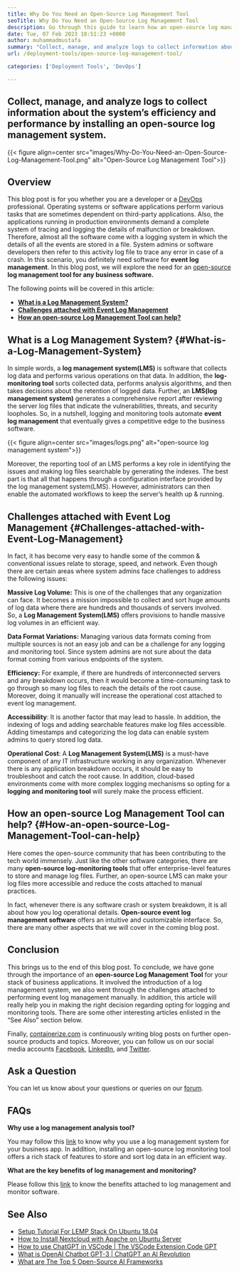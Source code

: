 ```yaml
---
title: Why Do You Need an Open-Source Log Management Tool
seoTitle: Why Do You Need an Open-Source Log Management Tool
description: Go through this guide to learn how an open-source log management tool can benefit you in log collection and management of your business software.
date: Tue, 07 Feb 2023 18:51:23 +0000
author: muhammadmustafa
summary: "Collect, manage, and analyze logs to collect information about the system's efficiency and performance by installing an open-source log management system."
url: /deployment-tools/open-source-log-management-tool/

categories: ['Deployment Tools', 'DevOps']

---
```

## Collect, manage, and analyze logs to collect information about the system’s efficiency and performance by installing an open-source log management system.

{{< figure align=center src="images/Why-Do-You-Need-an-Open-Source-Log-Management-Tool.png" alt="Open-Source Log Management Tool">}}  

## Overview

This blog post is for you whether you are a developer or a [DevOps][1] professional. Operating systems or software applications perform various tasks that are sometimes dependent on third-party applications. Also, the applications running in production environments demand a complete system of tracing and logging the details of malfunction or breakdown. Therefore, almost all the software come with a logging system in which the details of all the events are stored in a file. System admins or software developers then refer to this activity log file to trace any error in case of a crash. In this scenario, you definitely need software for **event log management**. In this blog post, we will explore the need for an [open-source][2] **log management tool for any business software.** 

The following points will be covered in this article:

  * [**What is a Log Management System?**][3]
  * [**Challenges attached with Event Log Management**][4]
  * **[How an open-source Log Management Tool can help?][5]**

## What is a Log Management System? {#What-is-a-Log-Management-System}

In simple words, a **log management system(LMS)** is software that collects log data and performs various operations on that data. In addition, the **log-monitoring tool** sorts collected data, performs analysis algorithms, and then takes decisions about the retention of logged data. Further, an **LMS(log management system)** generates a comprehensive report after reviewing the server log files that indicate the vulnerabilities, threats, and security loopholes. So, in a nutshell, logging and monitoring tools automate **event log management** that eventually gives a competitive edge to the business software. 

{{< figure align=center src="images/logs.png" alt="open-source log management system">}}  

Moreover, the reporting tool of an LMS performs a key role in identifying the issues and making log files searchable by generating the indexes. The best part is that all that happens through a configuration interface provided by the log management system(LMS). However, administrators can then enable the automated workflows to keep the server’s health up & running. 

## Challenges attached with Event Log Management {#Challenges-attached-with-Event-Log-Management}

In fact, it has become very easy to handle some of the common & conventional issues relate to storage, speed, and network. Even though there are certain areas where system admins face challenges to address the following issues:

**Massive Log Volume:** This is one of the challenges that any organization can face. It becomes a mission impossible to collect and sort huge amounts of log data where there are hundreds and thousands of servers involved. So, a **Log Management System(LMS)** offers provisions to handle massive log volumes in an efficient way.

**Data Format Variations:** Managing various data formats coming from multiple sources is not an easy job and can be a challenge for any logging and monitoring tool. Since system admins are not sure about the data format coming from various endpoints of the system. 

**Efficiency:** For example, if there are hundreds of interconnected servers and any breakdown occurs, then it would become a time-consuming task to go through so many log files to reach the details of the root cause. Moreover, doing it manually will increase the operational cost attached to event log management.

**Accessibility**: It is another factor that may lead to hassle. In addition, the indexing of logs and adding searchable features make log files accessible. Adding timestamps and categorizing the log data can enable system admins to query stored log data.

**Operational** **Cost**: A **Log Management System(LMS)** is a must-have component of any IT infrastructure working in any organization. Whenever there is any application breakdown occurs, it should be easy to troubleshoot and catch the root cause. In addition, cloud-based environments come with more complex logging mechanisms so opting for a **logging and monitoring tool** will surely make the process efficient. 

## How an open-source Log Management Tool can help? {#How-an-open-source-Log-Management-Tool-can-help}

Here comes the open-source community that has been contributing to the tech world immensely. Just like the other software categories, there are many **open-source log-monitoring tools** that offer enterprise-level features to store and manage log files. Further, an open-source LMS can make your log files more accessible and reduce the costs attached to manual practices.

In fact, whenever there is any software crash or system breakdown, it is all about how you log operational details. **Open-source event log management software** offers an intuitive and customizable interface. So, there are many other aspects that we will cover in the coming blog post.

## Conclusion

This brings us to the end of this blog post. To conclude, we have gone through the importance of an **open-source Log Management Tool** for your stack of business applications. It involved the introduction of a log management system, we also went through the challenges attached to performing event log management manually. In addition, this article will really help you in making the right decision regarding opting for logging and monitoring tools. There are some other interesting articles enlisted in the “See Also” section below.

Finally, [containerize.com][6] is continuously writing blog posts on further open-source products and topics. Moreover, you can follow us on our social media accounts [Facebook][7], [LinkedIn][8], and [Twitter][9].

## Ask a Question

You can let us know about your questions or queries on our [forum][10].

## FAQs

**Why use a log management analysis tool?**

You may follow this [link][3] to know why you use a log management system for your business app. In addition, installing an open-source log monitoring tool offers a rich stack of features to store and sort log data in an efficient way.

**What are the key benefits of log management and monitoring?**

Please follow this [link][5] to know the benefits attached to log management and monitor software.

## See Also

  * [Setup Tutorial For LEMP Stack On Ubuntu 18.04][11]
  * [How to Install Nextcloud with Apache on Ubuntu Server][12]
  * [How to use ChatGPT in VSCode | The VSCode Extension Code GPT][13]
  * [What is OpenAI Chatbot GPT-3 | ChatGPT an AI Revolution][14]
  * [What are The Top 5 Open-Source AI Frameworks][15]

 [1]: https://products.containerize.com/devops/
 [2]: https://products.containerize.com/
 [3]: #What-is-a-Log-Management-System
 [4]: #Challenges-attached-with-Event-Log-Management
 [5]: #How-an-open-source-Log-Management-Tool-can-help
 [6]: https://www.containerize.com/
 [7]: https://web.facebook.com/containerize
 [8]: https://www.linkedin.com/company/containerize/
 [9]: https://twitter.com/containerize_co
 [10]: https://forum.containerize.com/
 [11]: https://blog.containerize.com/2021/06/26/setup-tutorial-for-lemp-stack-on-ubuntu-18.04/
 [12]: https://blog.containerize.com/2021/06/18/how-to-install-nextcloud-with-apache-on-ubuntu-server/
 [13]: https://blog.containerize.com/2023/01/17/how-to-use-chatgpt-in-vscode-the-vscode-extension-codegpt/
 [14]: https://blog.containerize.com/2023/01/10/what-is-openai-chatbot-gpt-3-chatgpt-an-ai-revolution/
 [15]: https://blog.containerize.com/2023/01/27/top-5-open-source-ai-frameworks/